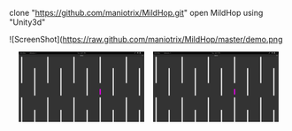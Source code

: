 clone  "https://github.com/maniotrix/MildHop.git"
open MildHop using "Unity3d"

![ScreenShot](https://raw.github.com/maniotrix/MildHop/master/demo.png

<div align="center">
        <img width="45%" src="demo.png" alt="About screen" title="About screen"</img>
        <img height="0" width="8px">
        <img width="45%" src=demo.png" alt="List screen" title="List screen"></img>
</div>
